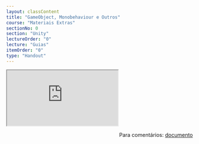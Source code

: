 ```yaml
---
layout: classContent
title: "GameObject, Monobehaviour e Outros"
course: "Materiais Extras"
sectionNo: 0
section: "Unity"
lectureOrder: "0"
lecture: "Guias"
itemOrder: "0"
type: "Handout"
---
```


<iframe src="https://docs.google.com/document/d/e/2PACX-1vQX0VDpY2s1d7IeAebXygrfraYWEWVlnsCK9FVETQ9Cv2fWXHfNF8dtcslW8I4CGtX7Zz8NRP4K5P7Z/pub?embedded=true"></iframe>

<span style="float:right">Para comentários: [documento](https://docs.google.com/document/d/11nMbWR7dFL-DVIG2_xd5-vIEQx8ZSPT3mKZ7NPO41Eg/edit?usp=sharing)</span>
